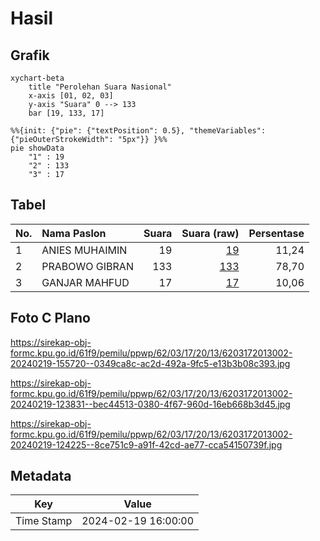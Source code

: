 # Hasil

## Grafik

```mermaid
xychart-beta
    title "Perolehan Suara Nasional"
    x-axis [01, 02, 03]
    y-axis "Suara" 0 --> 133
    bar [19, 133, 17]
```

```mermaid
%%{init: {"pie": {"textPosition": 0.5}, "themeVariables": {"pieOuterStrokeWidth": "5px"}} }%%
pie showData
    "1" : 19
    "2" : 133
    "3" : 17
```

## Tabel

| No. | Nama Paslon    | Suara | Suara (raw) | Persentase |
|:--- |:-------------- | -----:| -----------:| ----------:|
| 1   | ANIES MUHAIMIN | 19    | [19][p-1]   | 11,24      |
| 2   | PRABOWO GIBRAN | 133   | [133][p-2]  | 78,70      |
| 3   | GANJAR MAHFUD  | 17    | [17][p-3]   | 10,06      |


[p-1]: https://github.com/gigit-pemilu/pemilu-2024/blob/main/pilpres/hitung-suara/sub/62-kalimantan-tengah/sub/03-kapuas/sub/17-bataguh/sub/2013-terusan-raya-barat/sub/002-tps/sub/paslon-1.txt
[p-2]: https://github.com/gigit-pemilu/pemilu-2024/blob/main/pilpres/hitung-suara/sub/62-kalimantan-tengah/sub/03-kapuas/sub/17-bataguh/sub/2013-terusan-raya-barat/sub/002-tps/sub/paslon-2.txt
[p-3]: https://github.com/gigit-pemilu/pemilu-2024/blob/main/pilpres/hitung-suara/sub/62-kalimantan-tengah/sub/03-kapuas/sub/17-bataguh/sub/2013-terusan-raya-barat/sub/002-tps/sub/paslon-3.txt

## Foto C Plano

https://sirekap-obj-formc.kpu.go.id/61f9/pemilu/ppwp/62/03/17/20/13/6203172013002-20240219-155720--0349ca8c-ac2d-492a-9fc5-e13b3b08c393.jpg

https://sirekap-obj-formc.kpu.go.id/61f9/pemilu/ppwp/62/03/17/20/13/6203172013002-20240219-123831--bec44513-0380-4f67-960d-16eb668b3d45.jpg

https://sirekap-obj-formc.kpu.go.id/61f9/pemilu/ppwp/62/03/17/20/13/6203172013002-20240219-124225--8ce751c9-a91f-42cd-ae77-cca54150739f.jpg


## Metadata

| Key        | Value               |
| ---------- | ------------------- |
| Time Stamp | 2024-02-19 16:00:00 |



